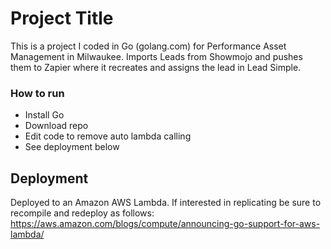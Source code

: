 # Project Title

This is a project I coded in Go (golang.com) for Performance Asset Management in Milwaukee. Imports Leads from Showmojo and pushes them to Zapier where it recreates and assigns the lead in Lead Simple. 

### How to run

* Install Go
* Download repo
* Edit code to remove auto lambda calling
* See deployment below

## Deployment

Deployed to an Amazon AWS Lambda. 
If interested in replicating be sure to recompile and redeploy as follows: https://aws.amazon.com/blogs/compute/announcing-go-support-for-aws-lambda/

